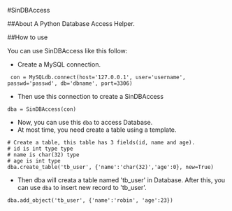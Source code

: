 #SinDBAccess

##About
A Python Database Access Helper.

##How to use

You can use SinDBAccess like this follow:

* Create a MySQL connection.
<pre><code> con = MySQLdb.connect(host='127.0.0.1', user='username', passwd='passwd', db='dbname', port=3306)</code></pre>

* Then use this connection to create a SinDBAccess
<pre><code>dba = SinDBAccess(con)</code></pre>

* Now, you can use this <code>dba</code> to access Database.
* At most time, you need create a table using a template.
<pre><code># Create a table, this table has 3 fields(id, name and age).
# id is int type type
# name is char(32) type
# age is int type
dba.create_table('tb_user', {'name':'char(32)','age':0}, new=True)</code></pre>

* Then dba will creata a table named 'tb_user' in Database. After this, you can use <code>dba</code> to insert new record to 'tb_user'.
<pre><code>dba.add_object('tb_user', {'name':'robin', 'age':23})</code></pre>



